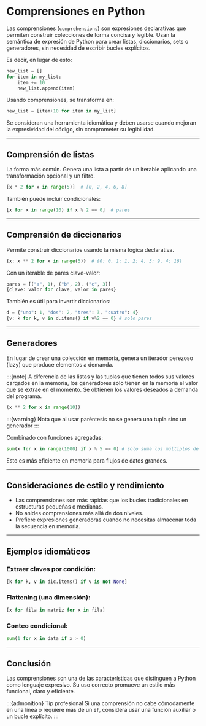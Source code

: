# Comprensiones en Python

Las comprensiones (`comprehensions`) son expresiones declarativas que permiten construir colecciones de forma concisa y legible. Usan la semántica de expresión de Python para crear listas, diccionarios, sets o generadores, sin necesidad de escribir bucles explícitos.

Es decir, en lugar de esto:
```python
new_list = []
for item in my_list:
    item += 10
    new_list.append(item)
```
Usando comprensiones, se transforma en:
```python
new_list = [item+10 for item in my_list]
```


Se consideran una herramienta idiomática y deben usarse cuando mejoran la expresividad del código, sin comprometer su legibilidad.


---

## Comprensión de listas

La forma más común. Genera una lista a partir de un iterable aplicando una transformación opcional y un filtro.

```python
[x * 2 for x in range(5)]  # [0, 2, 4, 6, 8]
```

También puede incluir condicionales:

```python
[x for x in range(10) if x % 2 == 0]  # pares
```

---

## Comprensión de diccionarios

Permite construir diccionarios usando la misma lógica declarativa.

```python
{x: x ** 2 for x in range(5)}  # {0: 0, 1: 1, 2: 4, 3: 9, 4: 16}
```

Con un iterable de pares clave-valor:

```python
pares = [("a", 1), ("b", 2), ("c", 3)]
{clave: valor for clave, valor in pares}
```

También es útil para invertir diccionarios:

```python
d = {"uno": 1, "dos": 2, "tres": 3, "cuatro": 4}
{v: k for k, v in d.items() if v%2 == 0} # solo pares
```

---

## Generadores

En lugar de crear una colección en memoria, genera un iterador perezoso (lazy) que produce elementos a demanda.

:::{note}
A diferencia de las listas y las tuplas que tienen todos sus valores cargados en la memoria, los generadores solo tienen en la memoria el valor que se extrae en el momento. Se obtienen los valores deseados a demanda del programa.

```python
(x ** 2 for x in range(10))
```

:::{warning}
Nota que al usar paréntesis no se genera una tupla sino un generador
:::

Combinado con funciones agregadas:

```python
sum(x for x in range(1000) if x % 5 == 0) # solo suma los múltiplos de 5
```

Esto es más eficiente en memoria para flujos de datos grandes.

---

## Consideraciones de estilo y rendimiento

- Las comprensiones son más rápidas que los bucles tradicionales en estructuras pequeñas o medianas.
- No anides comprensiones más allá de dos niveles.
- Prefiere expresiones generadoras cuando no necesitas almacenar toda la secuencia en memoria.

---

## Ejemplos idiomáticos

### Extraer claves por condición:

```python
[k for k, v in dic.items() if v is not None]
```

### Flattening (una dimensión):

```python
[x for fila in matriz for x in fila]
```

### Conteo condicional:

```python
sum(1 for x in data if x > 0)
```

---

## Conclusión

Las comprensiones son una de las características que distinguen a Python como lenguaje expresivo. Su uso correcto promueve un estilo más funcional, claro y eficiente.

:::{admonition} Tip profesional
Si una comprensión no cabe cómodamente en una línea o requiere más de un `if`, considera usar una función auxiliar o un bucle explícito.
:::
